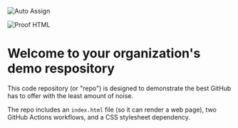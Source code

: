![Auto Assign](https://github.com/sylphco/demo-repository/actions/workflows/auto-assign.yml/badge.svg)

![Proof HTML](https://github.com/sylphco/demo-repository/actions/workflows/proof-html.yml/badge.svg)

# Welcome to your organization's demo respository
This code repository (or "repo") is designed to demonstrate the best GitHub has to offer with the least amount of noise.

The repo includes an `index.html` file (so it can render a web page), two GitHub Actions workflows, and a CSS stylesheet dependency.
